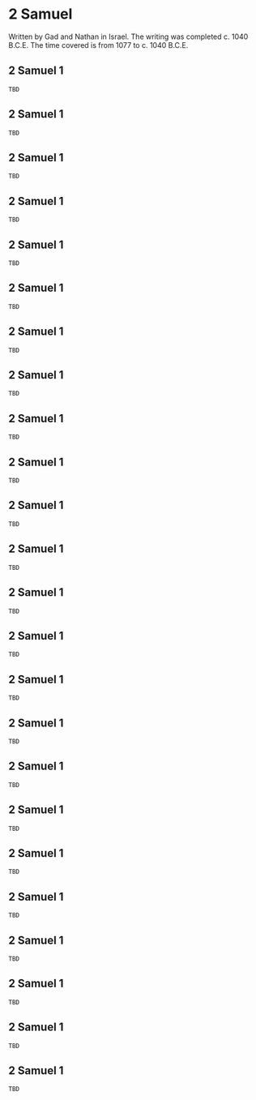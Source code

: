 # 2 Samuel

Written by Gad and Nathan in Israel. The writing was completed c. 1040 B.C.E. The time covered is from 1077 to c. 1040 B.C.E.

## 2 Samuel 1

```
TBD
```


## 2 Samuel 1

```
TBD
```


## 2 Samuel 1

```
TBD
```


## 2 Samuel 1

```
TBD
```


## 2 Samuel 1

```
TBD
```


## 2 Samuel 1

```
TBD
```


## 2 Samuel 1

```
TBD
```


## 2 Samuel 1

```
TBD
```


## 2 Samuel 1

```
TBD
```


## 2 Samuel 1

```
TBD
```


## 2 Samuel 1

```
TBD
```


## 2 Samuel 1

```
TBD
```


## 2 Samuel 1

```
TBD
```


## 2 Samuel 1

```
TBD
```


## 2 Samuel 1

```
TBD
```


## 2 Samuel 1

```
TBD
```


## 2 Samuel 1

```
TBD
```


## 2 Samuel 1

```
TBD
```


## 2 Samuel 1

```
TBD
```


## 2 Samuel 1

```
TBD
```


## 2 Samuel 1

```
TBD
```


## 2 Samuel 1

```
TBD
```


## 2 Samuel 1

```
TBD
```


## 2 Samuel 1

```
TBD
```


